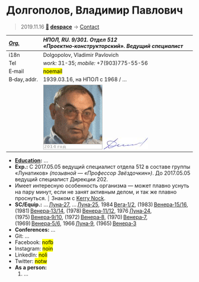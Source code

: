 # Долгополов, Владимир Павлович
> 2019.11.16 **[🚀](../index/index.md) [despace](index.md)** → [Contact](contact.md)

|*[Org.](contact.md)*|*НПОЛ, RU. 9/301. Отдел 512 «Проектно‑конструкторский». Ведущий специалист*|
|:--|:--|
|i18n| Dolgopolov, Vladimir Pavlovich |
|Tel| *work:* 31-35; *mobile:* +7(903)775-55-56 |
|E‑mail| <mark>noemail</mark> |
|B‑day, addr.| 1939.03.16, на НПОЛ с 1968 / … |
|| ![](f/contact/d/dolgopolov_001_animated.gif) [![](f/contact/d/dolgopolov_001_sign_thumb.jpg)](f/contact/d/dolgopolov_001_sign.png) |

   - **[Education](edu.md):** …
   - **Exp.:** С 2017.05.05 ведущий специалист отдела 512 в составе группы «Лунатиков» *(позывной — «Профессор Звёздочкин»)*. До 2017.05.05 ведущий специалист Дирекции 202.
   - Имеет интересную особенность организма — может плавно уснуть на пару минут, если не занят активным делом, и так же плавно проснуться. ┊ Знаком с [Kerry Nock](zz_nock1.md).
   - **SC/Equip.:** … [Луна‑27](луна_27.md), … [Луна‑25](луна_25.md), 1984 [Вега‑1/2](vega_1_2.md), (1983) [Венера‑15/16](venera_15_16.md), (1981) [Венера‑13/14](venera_13_14.md), (1978) [Венера‑11/12](venera_11_12.md), 1976 [Луна‑24](луна_24.md), (1975) [Венера‑9/10](venera_9_10.md), (1972) [Венера‑8](venera_8.md), (1970) [Венера‑7](venera_7.md), (1969) [Венера‑5/6](venera_5_6.md), 1966 [Луна‑9](луна_9.md), (1965) [Венера‑3](venera_2_3.md)
   - **Conferences:** …
   - Git: …
   - Facebook: <mark>nofb</mark>
   - Instagram: <mark>noin</mark>
   - LinkedIn: <mark>noli</mark>
   - Twitter: <mark>notw</mark>
   - **As a person:**
      1. …
